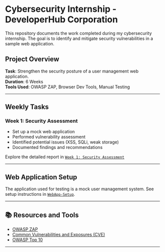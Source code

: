# Cybersecurity Internship - DeveloperHub Corporation
This repository documents the work completed during my cybersecurity internship. The goal is to identify and mitigate security vulnerabilities in a sample web application.

## Project Overview
**Task**: Strengthen the security posture of a user management web application.  
**Duration**: 6 Weeks  
**Tools Used**: OWASP ZAP, Browser Dev Tools, Manual Testing

---

## Weekly Tasks

### Week 1: Security Assessment
- Set up a mock web application
- Performed vulnerability assessment
- Identified potential issues (XSS, SQLi, weak storage)
- Documented findings and recommendations

Explore the detailed report in [`Week 1: Security Assessment`](./Week-1-Security-Assessment)

---

## Web Application Setup

The application used for testing is a mock user management system. See setup instructions in [`WebApp-Setup`](./WebApp-Setup).

---

## 📚 Resources and Tools

- [OWASP ZAP](https://www.zaproxy.org/)
- [Common Vulnerabilities and Exposures (CVE)](https://cve.mitre.org/)
- [OWASP Top 10](https://owasp.org/www-project-top-ten/)

---
